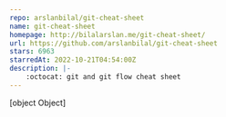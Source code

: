 ```yaml
---
repo: arslanbilal/git-cheat-sheet
name: git-cheat-sheet
homepage: http://bilalarslan.me/git-cheat-sheet/
url: https://github.com/arslanbilal/git-cheat-sheet
stars: 6963
starredAt: 2022-10-21T04:54:00Z
description: |-
    :octocat: git and git flow cheat sheet
---
```


[object Object]
